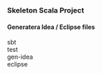 ### Skeleton Scala Project

#### Generatera Idea / Eclipse files

sbt    
test    
gen-idea   
eclipse
